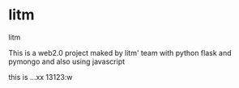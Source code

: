 litm
====

litm

This is a web2.0 project maked by litm' team with python flask and pymongo
and also using javascript 


this is ...xx
13123:w

